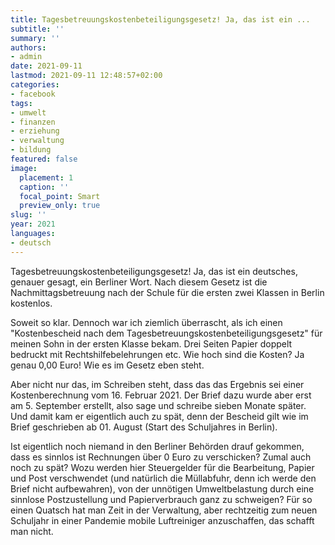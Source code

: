 ```yaml
---
title: Tagesbetreuungskostenbeteiligungsgesetz! Ja, das ist ein ...
subtitle: ''
summary: ''
authors:
- admin
date: 2021-09-11
lastmod: 2021-09-11 12:48:57+02:00
categories:
- facebook
tags:
- umwelt
- finanzen
- erziehung
- verwaltung
- bildung
featured: false
image:
  placement: 1
  caption: ''
  focal_point: Smart
  preview_only: true
slug: ''
year: 2021
languages:
- deutsch
---
```


Tagesbetreuungskostenbeteiligungsgesetz! Ja, das ist ein deutsches, genauer gesagt, ein Berliner Wort. Nach diesem Gesetz ist die Nachmittagsbetreuung nach der Schule für die ersten zwei Klassen in Berlin kostenlos. 

Soweit so klar. Dennoch war ich ziemlich überrascht, als ich einen "Kostenbescheid nach dem Tagesbetreuungskostenbeteiligungsgesetz" für meinen Sohn in der ersten Klasse bekam. Drei Seiten Papier doppelt bedruckt mit Rechtshilfebelehrungen etc. Wie hoch sind die Kosten? Ja genau 0,00 Euro! Wie es im Gesetz eben steht. 

Aber nicht nur das, im Schreiben steht, dass das das Ergebnis sei einer Kostenberechnung vom 16. Februar 2021. Der Brief dazu wurde aber erst am 5. September erstellt, also sage und schreibe sieben Monate später. Und damit kam er eigentlich auch zu spät, denn der Bescheid gilt wie im Brief geschrieben ab 01. August (Start des Schuljahres in Berlin). 

Ist eigentlich noch niemand in den Berliner Behörden drauf gekommen, dass es sinnlos ist Rechnungen über 0 Euro zu verschicken? Zumal auch noch zu spät? Wozu werden hier Steuergelder für die Bearbeitung, Papier und Post verschwendet (und natürlich die Müllabfuhr, denn ich werde den Brief nicht aufbewahren), von der unnötigen Umweltbelastung durch eine  sinnlose Postzustellung und Papierverbrauch ganz zu schweigen? Für so einen Quatsch hat man Zeit in der Verwaltung, aber rechtzeitig zum neuen Schuljahr in einer Pandemie mobile Luftreiniger anzuschaffen, das schafft man nicht.